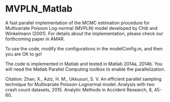 # MVPLN_Matlab

A fast parallel implementation of the MCMC estimation procedure for Multivariate Poisson Log-normal (MVPLN) model developed by Chib and Winkelmann (2001).
For details about the implementation, please check our forthcoming paper in AMAR.

To use the code, modify the configurations in the modelConfig.m, and then you are OK to go!

The code is implemented in Matlab and tested in Matlab 2014a, 2014b. You will need the Matlab Parallel Computing toolbox to enable the parallelization.


Citation: 
Zhan, X., Aziz, H. M., Ukkusuri, S. V. An efficient parallel sampling technique for Multivariate Poisson-Lognormal model: Analysis with two crash count datasets, 2015. Analytic Methods in Accident Research, 8, 45-60.
